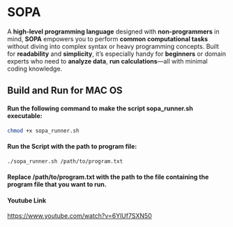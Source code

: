 # **SOPA**  
A **high-level programming language** designed with **non-programmers** in mind, **SOPA** empowers you to perform **common computational tasks** without diving into complex syntax or heavy programming concepts. Built for **readability** and **simplicity**, it’s especially handy for **beginners** or domain experts who need to **analyze data**, **run calculations**—all with minimal coding knowledge.



## Build and Run for MAC OS

#### Run the following command to make the script sopa_runner.sh executable:
```bash
chmod +x sopa_runner.sh
```
#### Run the Script with the path to program file:

```bash
./sopa_runner.sh /path/to/program.txt
```
#### Replace /path/to/program.txt with the path to the file containing the program file that you want to run.

#### Youtube Link
https://www.youtube.com/watch?v=6YlUf7SXN50

